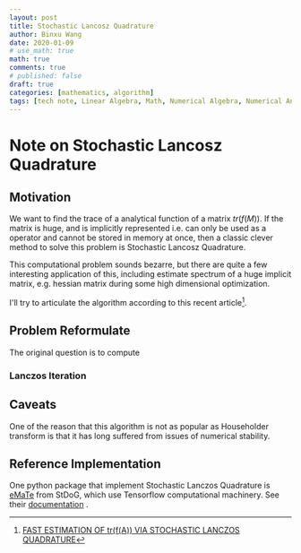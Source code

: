 ```yaml
---
layout: post
title: Stochastic Lancosz Quadrature
author: Binxu Wang
date: 2020-01-09
# use_math: true
math: true
comments: true
# published: false
draft: true
categories: [mathematics, algorithm]
tags: [tech note, Linear Algebra, Math, Numerical Algebra, Numerical Analysis, Monte Carlo, Algorithm, Matrix Computation]
---
```


# Note on Stochastic Lancosz Quadrature



## Motivation

We want to find the trace of a analytical function of a matrix $tr(f(M))$. If the matrix is huge, and is implicitly represented i.e. can only be used as a operator and cannot be stored in memory at once, then a classic clever method to solve this problem is Stochastic Lancosz Quadrature. 

This computational problem sounds bezarre, but there are quite a few interesting application of this, including estimate spectrum of a huge implicit matrix, e.g. hessian matrix during some high dimensional optimization. 

I'll try to articulate the algorithm according to this recent article[^0]. 

## Problem Reformulate

The original question is to compute 





### Lanczos Iteration



## Caveats

One of the reason that this algorithm is not as popular as Householder transform is that it has long suffered from issues of numerical stability. 





## Reference Implementation

One python package that implement Stochastic Lanczos Quadrature is [eMaTe](https://github.com/stdogpkg/emate) from StDoG, which use Tensorflow computational machinery. See their [documentation](https://emate.readthedocs.io/en/latest/examples.html#sthocastic-lanczos-quadrature)  . 



[^0]: [FAST ESTIMATION OF tr(f(A)) VIA STOCHASTIC LANCZOS QUADRATURE](https://epubs.siam.org/doi/10.1137/16M1104974)

[^1]: Matrix Computations 4th Ed. Chapter 10. 



